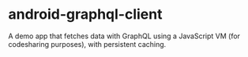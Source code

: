 # android-graphql-client

A demo app that fetches data with GraphQL using a JavaScript VM (for codesharing purposes), with persistent caching.
